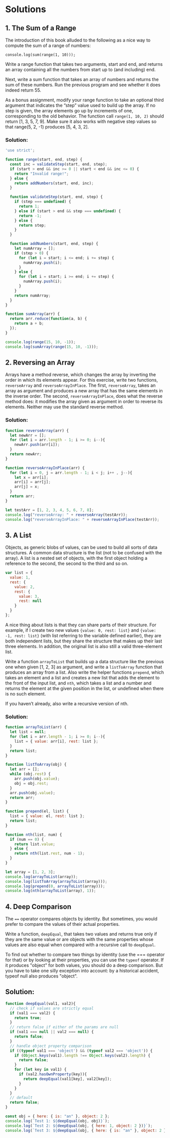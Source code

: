 # Solutions

## 1. The Sum of a Range

The introduction of this book alluded to the following as a nice way to compute the sum of a range of numbers:

`console.log(sum(range(1, 10)));`

Write a range function that takes two arguments, start and end, and returns an array containing all the numbers from start up to (and including) end.

Next, write a sum function that takes an array of numbers and returns the sum of these numbers. Run the previous program and see whether it does indeed return 55.

As a bonus assignment, modify your range function to take an optional third argument that indicates the “step” value used to build up the array. If no step is given, the array elements go up by increments of one, corresponding to the old behavior. The function call `range(1, 10, 2)` should return [1, 3, 5, 7, 9]. Make sure it also works with negative step values so that range(5, 2, -1) produces [5, 4, 3, 2].

### Solution:
```js
'use strict';

function range(start, end, step) {
  const inc = validateStep(start, end, step);
  if (start > end && inc >= 0 || start < end && inc <= 0) {
    return "Invalid range!";
  } else {
    return addNumbers(start, end, inc);
  }

  function validateStep(start, end, step) {
    if (step === undefined) {
      return 1;
    } else if (start > end && step === undefined) {
      return -1;
    } else {
      return step;
    }
  }

  function addNumbers(start, end, step) {
    let numArray = [];
    if (step > 0) {
      for (let i = start; i <= end; i += step) {
        numArray.push(i);
      }
    } else {
      for (let i = start; i >= end; i += step) {
        numArray.push(i);
      }
    }
    return numArray;
  }
}

function sumArray(arr) {
  return arr.reduce(function(a, b) {
    return a + b;
  });
}

console.log(range(15, 10, -1));
console.log(sumArray(range(15, 10, -1)));
```

## 2. Reversing an Array

Arrays have a method reverse, which changes the array by inverting the order in which its elements appear. For this exercise, write two functions, `reverseArray` and `reverseArrayInPlace`. The first, `reverseArray`, takes an array as argument and produces a new array that has the same elements in the inverse order. The second, `reverseArrayInPlace`, does what the reverse method does: it modifies the array given as argument in order to reverse its elements. Neither may use the standard reverse method.

### Solution:
```js
function reverseArray(arr) {
  let newArr = [];
  for (let i = arr.length - 1; i >= 0; i--){
    newArr.push(arr[i]);
  }
  return newArr;
}

function reverseArrayInPlace(arr) {
  for (let i = 0, j = arr.length - 1; i < j; i++ , j--){
    let x = arr[i];
    arr[i] = arr[j];
    arr[j] = x;
  }
  return arr;
}

let testArr = [1, 2, 3, 4, 5, 6, 7, 8];
console.log("reverseArray: " + reverseArray(testArr));
console.log("reverseArrayInPlace: " + reverseArrayInPlace(testArr));
```

## 3. A List

Objects, as generic blobs of values, can be used to build all sorts of data structures. A common data structure is the list (not to be confused with the array). A list is a nested set of objects, with the first object holding a reference to the second, the second to the third and so on.
```js
var list = {
  value: 1,
  rest: {
    value: 2,
    rest: {
      value: 3,
      rest: null
    }
  }
};
```
A nice thing about lists is that they can share parts of their structure. For example, if I create two new values `{value: 0, rest: list}` and `{value: -1, rest: list}` (with list referring to the variable defined earlier), they are both independent lists, but they share the structure that makes up their last three elements. In addition, the original list is also still a valid three-element list.

Write a function `arrayToList` that builds up a data structure like the previous one when given [1, 2, 3] as argument, and write a `listToArray` function that produces an array from a list. Also write the helper functions `prepend`, which takes an element and a list and creates a new list that adds the element to the front of the input list, and `nth`, which takes a list and a number and returns the element at the given position in the list, or undefined when there is no such element.

If you haven’t already, also write a recursive version of nth.

### Solution:
```js
function arrayToList(arr) {
  let list = null;
  for (let i = arr.length - 1; i >= 0; i--){
    list = { value: arr[i], rest: list };
  }
  return list;
}

function listToArray(obj) {
  let arr = [];
  while (obj.rest) {
    arr.push(obj.value);
    obj = obj.rest;
  }
  arr.push(obj.value);
  return arr;
}

function prepend(el, list) {
  list = { value: el, rest: list };
  return list;
}

function nth(list, num) {
  if (num == 0) {
    return list.value;
  } else {
    return nth(list.rest, num - 1);
  }
}

let array = [1, 2, 3];
console.log(arrayToList(array));
console.log(listToArray(arrayToList(array)));
console.log(prepend(0, arrayToList(array)));
console.log(nth(arrayToList(array), 1));
```

## 4. Deep Comparison

The `==` operator compares objects by identity. But sometimes, you would prefer to compare the values of their actual properties.

Write a function, `deepEqual`, that takes two values and returns true only if they are the same value or are objects with the same properties whose values are also equal when compared with a recursive call to `deepEqual`.

To find out whether to compare two things by identity (use the === operator for that) or by looking at their properties, you can use the `typeof` operator. If it produces "object" for both values, you should do a deep comparison. But you have to take one silly exception into account: by a historical accident, typeof null also produces "object".

## Solution:
```js
function deepEqual(val1, val2){
  // check if values are strictly equal
  if (val1 === val2) {
    return true;
  }
  // return false if either of the params are null
  if (val1 === null || val2 === null) {
    return false;
  }
  // handle object property comparison
  if ((typeof val1 === 'object') && (typeof val2 === 'object')) {
    if (Object.keys(val1).length !== Object.keys(val2).length) {
      return false;
    }
    for (let key in val1) {
      if (val2.hasOwnProperty(key)){
        return deepEqual(val1[key], val2[key]);
      }
    }
  }
  // default
  return false;
}

const obj = { here: { is: "an" }, object: 2 };
console.log(`Test 1: ${deepEqual(obj, obj)}`);
console.log(`Test 2: ${deepEqual(obj, { here: 1, object: 2 })}`);
console.log(`Test 3: ${deepEqual(obj, { here: { is: "an" }, object: 2 })}`);
```